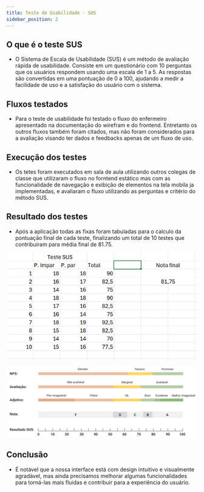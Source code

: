 ```yaml
---
title: Teste de Usabilidade - SUS
sidebar_position: 2
---
```


## O que é o teste SUS

- O Sistema de Escala de Usabilidade (SUS) é um método de avaliação rápida de usabilidade. Consiste em um questionário com 10 perguntas que os usuários respondem usando uma escala de 1 a 5. As respostas são convertidas em uma pontuação de 0 a 100, ajudando a medir a facilidade de uso e a satisfação do usuário com o sistema.

## Fluxos testados

- Para o teste de usabilidade foi testado o fluxo do enfermeiro apresentado na documentação do wirefram e do frontend. Entretanto os outros fluxos também foram citados, mas não foram considerados para a avaliação visando ter dados e feedbacks apenas de um fluxo de uso.

## Execução dos testes

- Os tetes foram executados em sala de aula utilizando outros colegas de classe que utilizaram o fluxo no forntend estático mas com as funcionalidade de navegação e exibição de elementos na tela mobila ja implementadas, e avaliaram o fluxo utilizando as perguntas e critério do método SUS.

## Resultado dos testes

- Após a aplicação todas as fixas foram tabuladas para o calculo da pontuação final de cada teste, finalizando um total de 10 testes que contribuiram para média final de 81.75.

![Dados testes](../../../static/img/sprint-4/planilhaExel.png)

![Barema testes](../../../static/img/sprint-4/testeSUS.png)

## Conclusão

- É notável que a nossa interface está com design intuitivo e visualmente agradável, mas ainda precisamos melhorar algumas funcionalidades para torná-las mais fluidas e contribuir para a experiência do usuário.
